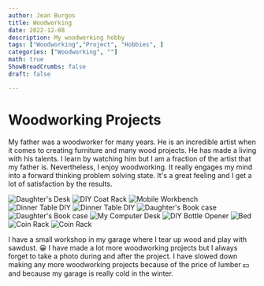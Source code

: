 ```yaml
---
author: Jean Burgos
title: Woodworking
date: 2022-12-08
description: My woodworking hobby 
tags: ["Woodworking","Project", "Hobbies", ]
categories: ["Woodworking", ""]
math: true
ShowBreadCrumbs: false
draft: false

---
```

# Woodworking Projects
My father was a woodworker for many years. He is an incredible artist when it comes to creating furniture and many wood projects. He has made a living with his talents. I learn by watching him but I am a fraction of the artist that my father is. Nevertheless, I enjoy woodworking. It really engages my mind into a forward thinking problem solving state. It's a great feeling and I get a lot of satisfaction by the results. 

![](/blog/Woodworking/IMG_3238.jpg "Daughter's Desk")
![](/blog/Woodworking/IMG_3671.JPG "DIY Coat Rack")
![](/blog/Woodworking/IMG_3729.jpg "Mobile Workbench")
![](/blog/Woodworking/IMG_3736.jpg "Dinner Table DIY")
![](/blog/Woodworking/IMG_9389.JPG "Dinner Table DIY")
![](/blog/Woodworking/IMG_3750(1).jpg "Daughter's Book case")
![](/blog/Woodworking/IMG_3789.jpg "Daughter's Book case")
![](/blog/Woodworking/IMG_5624(1).jpg "My Computer Desk")
![](/blog/Woodworking/IMG_1061.JPG "DIY Bottle Opener")
![](/blog/Woodworking/IMG_0935.JPG "Bed")
![](/blog/Woodworking/IMG_0895.JPG "Coin Rack")
![](/blog/Woodworking/IMG_1965.JPG "Coin Rack")

I have a small workshop in my garage where I tear up wood and play with sawdust. :grinning: I have made a lot more woodworking projects but I always forget to take a photo during and after the project. I have slowed down making any more woodworking projects because of the price of lumber :dollar: and because my garage is really cold in the winter. 